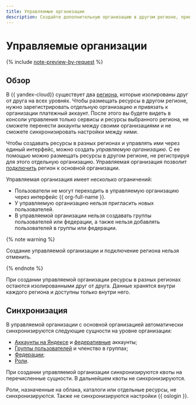 ```yaml
---
title: Управляемые организации
description: Создайте дополнительную организацию в другом регионе, привязанную к вашей основной организации.
---
```


# Управляемые организации

{% include [note-preview-by-request](../../_includes/note-preview-by-request.md) %}

## Обзор


В {{ yandex-cloud}} существует два [региона](../../overview/concepts/region.md), которые изолированы друг от друга на всех уровнях. Чтобы размещать ресурсы в другом регионе, нужно зарегистрировать отдельную организацию и привязать к организации платежный аккаунт. После этого вы будете видеть в консоли управления только сервисы и ресурсы выбранного региона, не сможете перенести аккаунты между своими организациями и не сможете синхронизировать настройки между ними. 

Чтобы создавать ресурсы в разных регионах и управлять ими через единый интерфейс, можно создать _управляемую организацию_. С ее помощью можно размещать ресурсы в другом регионе, не регистрируя для этого отдельную организацию. Управляемая организация позволит [подключить](../operations/add-region.md) регион к основной организации.

Управляемая организация имеет несколько ограничений:

* Пользователи не могут переходить в управляемую организацию через интерфейс {{ org-full-name }}. 
* У управляемую организацию нельзя пригласить новых пользователей. 
* В управляемой организации нельзя создавать группы пользователей или федерации, а также нельзя добавлять пользователей в группы или федерации.

{% note warning %}

Создание управляемой организации и подключение региона нельзя отменить.

{% endnote %}

При создании управляемой организации ресурсы в разных регионах остаются изолированными друг от друга. Данные хранятся внутри каждого региона и доступны только внутри него.

## Синхронизация

В управляемой организации с основной организацией автоматически синхронизируются следующие сущности на уровне организации:

* [Аккаунты на Яндексе](../../iam/concepts/users/accounts.md#passport) и [федеративные](../../iam/concepts/users/accounts.md#saml-federation) аккаунты;
* [Группы пользователей](groups.md) и членство в группах;
* [Федерации](add-federation.md);
* [Роли](../../iam/concepts/access-control/roles.md).

При создании управляемой организации синхронизируются квоты на перечисленные сущности. В дальнейшем квоты не синхронизируются.

Роли, назначенные на облака, каталоги или отдельные ресурсы, не синхронизируются. Также не синхронизируются настройки {{ oslogin }}.
